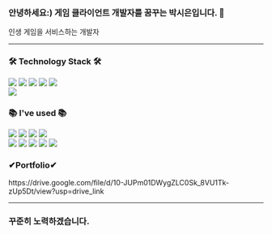 ### 안녕하세요:) 게임 클라이언트 개발자를 꿈꾸는 박시은입니다. 👋

인생 게임을 서비스하는 개발자

---    

<div>       
    <h3> 🛠 Technology Stack 🛠 </h3>
    <p>
    <img src="https://img.shields.io/badge/Python-3766AB?style=flat-square&logo=Python&logoColor=white"/>
    <img src="https://img.shields.io/badge/C-informational?style=flat-square&logo=C&logoColor=white">
    <img src="https://img.shields.io/badge/C++-blue?style=flat-square&logo=C%2B%2B&logoColor=white">
    <img src="https://img.shields.io/badge/C%23-green?style=flat-square&logo=C Sharp&logoColor=white">
    <img src="https://img.shields.io/badge/JavaScript-yellow?style=flat-square&logo=JavaScript&logoColor=white">
    <br>
    <img src="https://img.shields.io/badge/Unity-000000?style=flat-square&logo=Unity&logoColor=white">
    </p>
</div>
<div>       
    <h3>📚 I've used 📚</h3>
    <p>
    <img src="https://img.shields.io/badge/HTML-E34F26?style=flat-square&logo=html5&logoColor=white"/>
    <img src="https://img.shields.io/badge/CSS-1572B6?style=flat-square&logo=css3&logoColor=white"/>
    <img src="https://img.shields.io/badge/JAVA-007396?style=flat-square&logo=java&logoColor=white">
    <img src="https://img.shields.io/badge/MySQL-4479A1?style=flat-square&logo=MySQL&logoColor=white"/>
    <br>
    <img src="https://img.shields.io/badge/Visual Studio-5C2D91?style=flat-square&logo=visualstudio&logoColor=white">
    <img src="https://img.shields.io/badge/Eclipse-2C2255?style=flat-square&logo=Eclipse%20IDE&logoColor=white">
    <img src="https://img.shields.io/badge/Android Studio-3DDC84?style=flat-square&logo=androidstudio&logoColor=white">
    <img src="https://img.shields.io/badge/github-181717?style=flat-square&logo=github&logoColor=white">
    <img src="https://img.shields.io/badge/git-F05032?style=flat-square&logo=git&logoColor=white">
    </p>
</div>
<div>       
    <h3>✔Portfolio✔</h3>
    <p>
        https://drive.google.com/file/d/10-JUPm01DWygZLC0Sk_8VU1Tk-zUp5Dt/view?usp=drive_link
    </p>
</div>

---

### 꾸준히 노력하겠습니다.

